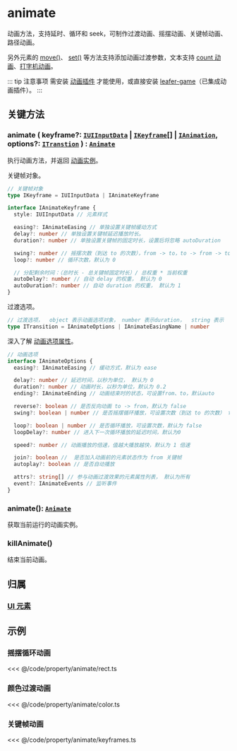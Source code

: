 <script setup>
import Case from '/component/Case.vue'
</script>

# animate

动画方法，支持延时、循环和 seek，可制作过渡动画、摇摆动画、关键帧动画、路径动画。

另外元素的 [move()](/reference/UI/position.md#move-addx-number-ipointdata-addy-0-transition-itranstion)、 [ set()](/reference/UI/data.md#set-data-iuiinputdata-transition-itranstion) 等方法支持添加动画过渡参数，文本支持 [count 动画](/reference/display/Text.md#文本-count-动画)、[打字机动画](/reference/display/Text.md#打字机动画)。

::: tip 注意事项
需安装 [动画插件](/plugin/in/animate/index.md) 才能使用，或直接安装 [leafer-game](/guide/install/game/start.md)（已集成动画插件）。
:::

<case name="Animate" editor=false></case>

## 关键方法

### animate ( keyframe?: [`IUIInputData`](/api/interfaces/IUIInputData.md) | [`IKeyframe`](/api/modules.md#ikeyframe)[] | [`IAnimation`](/reference/UI/animation.md), options?: [`ITranstion`](/api/modules.md#itransition) ) : [`Animate`](/plugin/in/animate/index.md)

执行动画方法，并返回 [动画实例](/plugin/in/animate/index.md)。

关键帧对象。

```ts
// 关键帧对象
type IKeyframe = IUIInputData | IAnimateKeyframe

interface IAnimateKeyframe {
  style: IUIInputData // 元素样式

  easing?: IAnimateEasing // 单独设置关键帧缓动方式
  delay?: number // 单独设置关键帧延迟播放时长。
  duration?: number // 单独设置关键帧的固定时长，设置后将忽略 autoDuration

  swing?: number // 摇摆次数（到达 to 的次数），from -> to，to -> from -> to ... ，默认 0
  loop?: number // 循环次数，默认为 0

  // 分配剩余时间：（总时长 - 总关键帧固定时长）/ 总权重 * 当前权重
  autoDelay?: number // 自动 delay 的权重， 默认为 0
  autoDuration?: number // 自动 duration 的权重， 默认为 1
}
```

过渡选项。

```ts
// 过渡选项，  object 表示动画选项对象， number 表示duration，  string 表示  easing
type ITransition = IAnimateOptions | IAnimateEasingName | number
```

深入了解 [动画选项属性](/plugin/in/animate/index.md#动画选项属性)。

```ts
// 动画选项
interface IAnimateOptions {
  easing?: IAnimateEasing // 缓动方式，默认为 ease

  delay?: number // 延迟时间，以秒为单位， 默认为 0
  duration?: number // 动画时长，以秒为单位，默认为 0.2
  ending?: IAnimateEnding // 动画结束时的状态，可设置from、to，默认auto

  reverse?: boolean // 是否反向动画 to -> from，默认为 false
  swing?: boolean | number // 是否摇摆循环播放，可设置次数（到达 to 的次数） from -> to，to -> from -> to ... ，默认 false

  loop?: boolean | number // 是否循环播放，可设置次数，默认为 false
  loopDelay?: number // 进入下一次循环播放的延迟时间，默认为0

  speed?: number // 动画播放的倍速，值越大播放越快，默认为 1 倍速

  join?: boolean //  是否加入动画前的元素状态作为 from 关键帧
  autoplay?: boolean // 是否自动播放

  attrs?: string[] // 参与动画过渡效果的元素属性列表， 默认为所有
  event?: IAnimateEvents // 监听事件
}
```

### animate(): [`Animate`](/plugin/in/animate/index.md)

获取当前运行的动画实例。

### killAnimate()

结束当前动画。

## 归属

### [UI 元素](/reference/display/UI.md)

## 示例

<case name="Animate" editor=false></case>

### 摇摆循环动画

<<< @/code/property/animate/rect.ts

<case name="AnimateColor" editor=false></case>

### 颜色过渡动画

<<< @/code/property/animate/color.ts

<case name="AnimateFrames" editor=false></case>

### 关键帧动画

<<< @/code/property/animate/keyframes.ts
